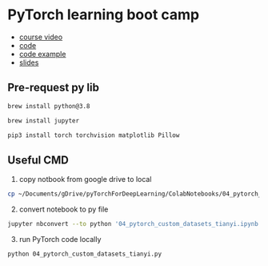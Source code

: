 # PyTorch learning boot camp

- [course video](https://www.google.com/url?q=https://www.udemy.com/course/pytorch-for-deep-learning/?couponCode%3DABCART0923&sa=D&source=calendar&usd=2&usg=AOvVaw3XDlAlbOyMFGbgOfLqL8oZ)
- [code](https://www.google.com/url?q=https://drive.google.com/drive/folders/1b39GGOnyhrhtQwJvAbC188UmeV1A5nKB&sa=D&source=calendar&usd=2&usg=AOvVaw3VmE_in7vpRWtm4ojf5Vqa)
- [code example](https://www.google.com/url?q=https://github.com/mrdbourke/pytorch-deep-learning&sa=D&source=calendar&usd=2&usg=AOvVaw1HX0vYMOSwLW9a0ex75ZwZ) 
- [slides](https://www.google.com/url?q=https://www.learnpytorch.io/&sa=D&source=calendar&usd=2&usg=AOvVaw0AeFTvOqo91TcyGg8bZfnU)

## Pre-request py lib

```bash
brew install python@3.8
```

```bash
brew install jupyter
```

```bash
pip3 install torch torchvision matplotlib Pillow
```

## Useful CMD
1. copy notbook from google drive to local
```bash
cp ~/Documents/gDrive/pyTorchForDeepLearning/ColabNotebooks/04_pytorch_custom_datasets_tianyi.ipynb ~/Documents/git/nnPractice
```

2. convert notebook to py file
```bash
jupyter nbconvert --to python '04_pytorch_custom_datasets_tianyi.ipynb'
```

3. run PyTorch code locally
```bash
python 04_pytorch_custom_datasets_tianyi.py
```
